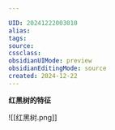 ```yaml
---

UID: 20241222003010 
alias: 
tags: 
source: 
cssclass: 
obsidianUIMode: preview
obsidianEditingMode: source
created: 2024-12-22
---
```


**红黑树的特征**

![[红黑树.png]]


